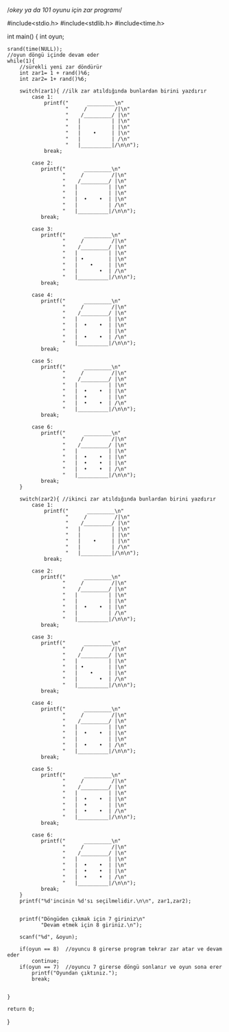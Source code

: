 /*okey ya da 101 oyunu için zar programı*/

#include<stdio.h>
#include<stdlib.h>
#include<time.h>

int main()
{
    int oyun;
    
    srand(time(NULL));
    //oyun döngü içinde devam eder
    while(1){
        //sürekli yeni zar döndürür 
        int zar1= 1 + rand()%6;
        int zar2= 1+ rand()%6;
    
        switch(zar1){ //ilk zar atıldığında bunlardan birini yazdırır 
            case 1:
                printf("      _________\n"
                       "     /         /|\n"
                       "    /_________/ |\n"
                       "   |          | |\n"
                       "   |          | |\n"
                       "   |    •     | |\n"
                       "   |          | /\n"
                       "   |__________|/\n\n");
                break;
            
            case 2:
               printf("      _________\n"
                      "     /         /|\n"
                      "    /_________/ |\n"
                      "   |          | |\n"
                      "   |          | |\n"
                      "   |  •    •  | |\n"
                      "   |          | /\n"
                      "   |__________|/\n\n");
               break;    
            
            case 3:
               printf("      _________\n"
                      "     /         /|\n"
                      "    /_________/ |\n"
                      "   |          | |\n"
                      "   | •        | |\n"
                      "   |    •     | |\n"
                      "   |       •  | /\n"
                      "   |__________|/\n\n");
               break;   
               
            case 4:
               printf("      _________\n"
                      "     /         /|\n"
                      "    /_________/ |\n"
                      "   |          | |\n"
                      "   |  •    •  | |\n"
                      "   |          | |\n"
                      "   |  •    •  | /\n"
                      "   |__________|/\n\n");
               break;                                      
               
            case 5:
               printf("      _________\n"
                      "     /         /|\n"
                      "    /_________/ |\n"
                      "   |          | |\n"
                      "   |  •    •  | |\n"
                      "   |  •       | |\n"
                      "   |  •    •  | /\n"
                      "   |__________|/\n\n");
               break;   
               
            case 6:
               printf("      _________\n"
                      "     /         /|\n"
                      "    /_________/ |\n"
                      "   |          | |\n"
                      "   |  •    •  | |\n"
                      "   |  •    •  | |\n"
                      "   |  •    •  | /\n"
                      "   |__________|/\n\n");
               break;                  
        }
        
        switch(zar2){ //ikinci zar atıldığında bunlardan birini yazdırır 
            case 1:
                printf("      _________\n"
                       "     /         /|\n"
                       "    /_________/ |\n"
                       "   |          | |\n"
                       "   |          | |\n"
                       "   |    •     | |\n"
                       "   |          | /\n"
                       "   |__________|/\n\n");
                break;
            
            case 2:
               printf("      _________\n"
                      "     /         /|\n"
                      "    /_________/ |\n"
                      "   |          | |\n"
                      "   |          | |\n"
                      "   |  •    •  | |\n"
                      "   |          | /\n"
                      "   |__________|/\n\n");
               break;    
            
            case 3:
               printf("      _________\n"
                      "     /         /|\n"
                      "    /_________/ |\n"
                      "   |          | |\n"
                      "   | •        | |\n"
                      "   |    •     | |\n"
                      "   |       •  | /\n"
                      "   |__________|/\n\n");
               break;   
               
            case 4:
               printf("      _________\n"
                      "     /         /|\n"
                      "    /_________/ |\n"
                      "   |          | |\n"
                      "   |  •    •  | |\n"
                      "   |          | |\n"
                      "   |  •    •  | /\n"
                      "   |__________|/\n\n");
               break;                                      
               
            case 5:
               printf("      _________\n"
                      "     /         /|\n"
                      "    /_________/ |\n"
                      "   |          | |\n"
                      "   |  •    •  | |\n"
                      "   |  •       | |\n"
                      "   |  •    •  | /\n"
                      "   |__________|/\n\n");
               break;   
               
            case 6:
               printf("      _________\n"
                      "     /         /|\n"
                      "    /_________/ |\n"
                      "   |          | |\n"
                      "   |  •    •  | |\n"
                      "   |  •    •  | |\n"
                      "   |  •    •  | /\n"
                      "   |__________|/\n\n");
               break;                  
        }
        printf("%d'incinin %d'sı seçilmelidir.\n\n", zar1,zar2);
        
        
        printf("Döngüden çıkmak için 7 giriniz\n"
               "Devam etmek için 8 giriniz.\n");
               
        scanf("%d", &oyun);
        
        if(oyun == 8)  //oyuncu 8 girerse program tekrar zar atar ve devam eder
            continue;
        if(oyun == 7)  //oyuncu 7 girerse döngü sonlanır ve oyun sona erer
            printf("Oyundan çıktınız.");
            break;
        
    
    }
    
    return 0;

}
